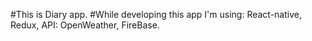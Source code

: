 #This is Diary app.
#While developing this app I'm using: React-native, Redux, API: OpenWeather, FireBase.  
